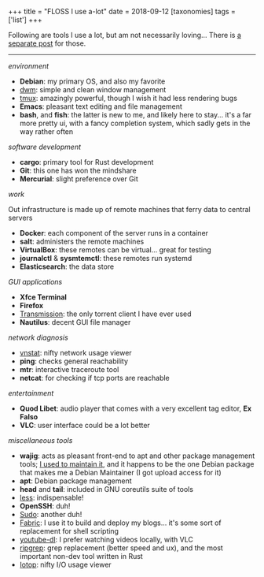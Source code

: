 +++
title = "FLOSS I use a-lot"
date = 2018-09-12
[taxonomies]
tags = ['list']
+++

Following are tools I use a lot, but am not necessarily loving...
There is [a separate post] for those.

---

*environment*

- **Debian**: my primary OS, and also my favorite
- [dwm]: simple and clean window management
- [tmux][]: amazingly powerful, though I wish it had less rendering bugs
- **Emacs**: pleasant text editing and file management
- **bash**, and **fish**: the latter is new to me, and likely here to stay...
  it's a far more pretty ui, with a fancy completion
  system, which sadly gets in the way rather often

*software development*

-   **cargo**: primary tool for Rust development
-   **Git**: this one has won the mindshare
-   **Mercurial**: slight preference over Git

*work*

Out infrastructure is made up of remote machines that ferry data to
central servers

-   **Docker**: each component of the server runs in a container
-   **salt**: administers the remote machines
-   **VirtualBox**: these remotes can be virtual... great for testing
-   **journalctl** & **sysmtemctl**: these remotes run systemd
-   **Elasticsearch**: the data store

*GUI applications*

-   **Xfce Terminal**
-   **Firefox**
-   [Transmission][]: the only torrent client I have ever used
-   **Nautilus**: decent GUI file manager

*network diagnosis*
-   [vnstat]: nifty network usage viewer
-   **ping**: checks general reachability
-   **mtr**: interactive traceroute tool
-   **netcat**: for checking if tcp ports are reachable

*entertainment*

-   **Quod Libet**: audio player that comes with a very excellent tag
    editor, **Ex Falso**
-   **VLC**: user interface could be a lot better

*miscellaneous tools*

-   **wajig**: acts as pleasant front-end to apt and other
    package management tools;
    [I used to maintain it], and it happens to be the one Debian
    package that makes me a Debian Maintainer (I got upload access
    for it)
-   **apt**: Debian package management
-   **head** and **tail**: included in GNU coreutils suite of tools
-   [less][]: indispensable!
-   **OpenSSH**: duh!
-   [Sudo]: another duh!
-   [Fabric][]: I use it to build and deploy my blogs... it's some
    sort of replacement for shell scripting
-   [youtube-dl][]: I prefer watching videos locally, with VLC
-   [ripgrep]: grep replacement (better speed and ux),
    and the most important non-dev tool written in Rust
-   [Iotop]: nifty I/O usage viewer



  [a separate post]: http://tshepang.net/favorite-floss
  [I used to maintain it]: http://tshepang.net/tags/wajig
  [Transmission]: http://www.transmissionbt.com
  [dwm]: http://tshepang.net/my-current-desktop-setup
  [tmux]: http://tmux.sourceforge.net
  [less]: http://www.greenwoodsoftware.com/less
  [Fabric]: http://fabfile.org
  [youtube-dl]: http://rg3.github.io/youtube-dl
  [ripgrep]: http://blog.burntsushi.net/ripgrep
  [Sudo]: http://tshepang.net/project-of-note-sudo
  [Iotop]: http://tshepang.net/project-of-note-sudo
  [vnstat]: http://humdi.net/vnstat
